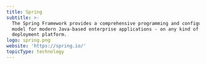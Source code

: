 ```yaml
---
title: Spring
subtitle: >-
  The Spring Framework provides a comprehensive programming and configuration
  model for modern Java-based enterprise applications - on any kind of
  deployment platform.
logo: spring.png
website: 'https://spring.io/'
topicType: technology
---
```


